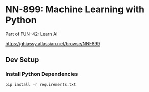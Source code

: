 # NN-899: Machine Learning with Python
Part of FUN-42: Learn AI

https://ghiassy.atlassian.net/browse/NN-899

## Dev Setup

### Install Python Dependencies

`pip install -r requirements.txt`

